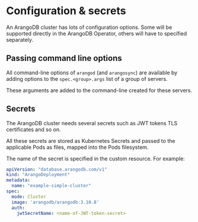 # Configuration & secrets

An ArangoDB cluster has lots of configuration options.
Some will be supported directly in the ArangoDB Operator,
others will have to specified separately.

## Passing command line options

All command-line options of `arangod` (and `arangosync`) are available
by adding options to the `spec.<group>.args` list of a group
of servers.

These arguments are added to the command-line created for these servers.

## Secrets

The ArangoDB cluster needs several secrets such as JWT tokens
TLS certificates and so on.

All these secrets are stored as Kubernetes Secrets and passed to
the applicable Pods as files, mapped into the Pods filesystem.

The name of the secret is specified in the custom resource.
For example:

```yaml
apiVersion: "database.arangodb.com/v1"
kind: "ArangoDeployment"
metadata:
  name: "example-simple-cluster"
spec:
  mode: Cluster
  image: 'arangodb/arangodb:3.10.8'
  auth:
    jwtSecretName: <name-of-JWT-token-secret>
```
